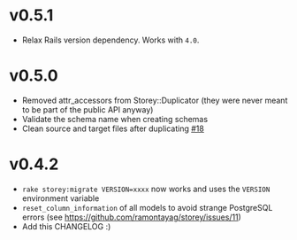 # v0.5.1

- Relax Rails version dependency. Works with `4.0`.

# v0.5.0

- Removed attr_accessors from Storey::Duplicator (they were never meant to be part of the public API anyway)
- Validate the schema name when creating schemas
- Clean source and target files after duplicating [#18](https://github.com/ramontayag/storey/issues/18)

# v0.4.2

- `rake storey:migrate VERSION=xxxx` now works and uses the `VERSION` environment variable
- `reset_column_information` of all models to avoid strange PostgreSQL errors (see https://github.com/ramontayag/storey/issues/11)
- Add this CHANGELOG :)
